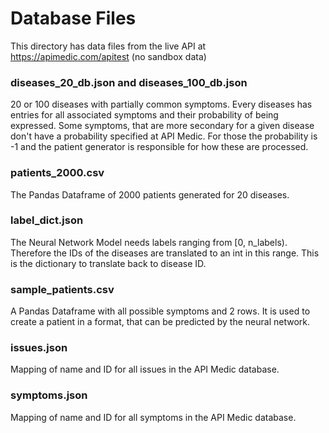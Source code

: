 # Database Files
This directory has data files from the live API at https://apimedic.com/apitest (no sandbox data)

### diseases_20_db.json and diseases_100_db.json
20 or 100 diseases with partially common symptoms. Every diseases has entries for all associated symptoms and
their probability of being expressed. Some symptoms, that are more secondary for a given disease don't 
have a probability specified at API Medic. For those the probability is -1 and the patient generator is 
responsible for how these are processed.

### patients_2000.csv
The Pandas Dataframe of 2000 patients generated for 20 diseases.

### label_dict.json
The Neural Network Model needs labels ranging from [0, n_labels).
Therefore the IDs of the diseases are translated to an int in this range.
This is the dictionary to translate back to disease ID.

### sample_patients.csv
A Pandas Dataframe with all possible symptoms and 2 rows. It is used to
create a patient in a format, that can be predicted by the neural network.

### issues.json
Mapping of name and ID for all issues in the API Medic database.

### symptoms.json
Mapping of name and ID for all symptoms in the API Medic database.